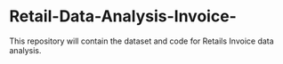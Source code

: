 # Retail-Data-Analysis-Invoice-
This repository will contain the dataset and code for Retails Invoice data analysis. 
